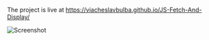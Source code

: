 The project is live at https://viacheslavbulba.github.io/JS-Fetch-And-Display/

![Screenshot](Screenshot-JS-Fetch-And-Display)